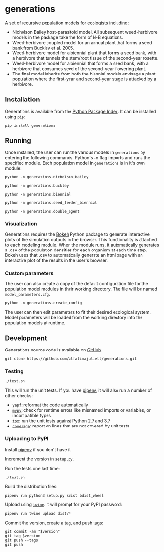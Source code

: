 # generations

A set of recursive population models for ecologists including:

- Nicholson Bailey host-parasitoid model. All subsequent weed-herbivore models in the package take the form of N-B equations.
- Weed-herbivore coupled model for an annual plant that forms a seed bank from [Buckley et al. 2005](http://onlinelibrary.wiley.com/doi/10.1111/j.1365-2664.2005.00991.x/epdf).
- Weed-herbivore model for a biennial plant that forms a seed bank, with a herbivore that tunnels the stem/root tissue of the second-year rosette.
- Weed-herbivore model for a biennial that forms a seed bank, with a herbivore that consumes seed of the second-year flowering plant.
- The final model inherits from both the biennial models envisage a plant population where the first-year and second-year stage is attacked by a herbivore. 


## Installation

Generations is available from the [Python Package Index](https://pypi.org/project/generations/). It can be installed using `pip`:

    pip install generations


## Running

Once installed, the user can run the various models in `generations` by entering the following commands. Python's `-m` flag imports and runs the specified module. Each population model in `generations` is in it's own module:

    python -m generations.nicholson_bailey

    python -m generations.buckley

    python -m generations.biennial
    
    python -m generations.seed_feeder_biennial
    
    python -m generations.double_agent

### Visualization

Generations requires the [Bokeh](https://pypi.org/project/bokeh/) Python package to generate interactive plots of the simulation outputs in the browser. This functionality is attached to each modeling module. When the module runs, it automatically generates a .csv of the population densities for each organism at each time step. Bokeh uses that .csv to automatically generate an html page with an interactive plot of the results in the user's browser. 


### Custom parameters

The user can also create a copy of the default configuration file for the population model modules in their working directory. The file will be named `model_parameters.cfg`.

    python -m generations.create_config

The user can then edit parameters to fit their desired ecological system. Model parameters will be loaded from the working directory into the population models at runtime.


## Development

Generations source code is available on [GitHub](https://github.com/alfalimajuliett/generations).

    git clone https://github.com/alfalimajuliett/generations.git


### Testing

    ./test.sh

This will run the unit tests. If you have [pipenv](https://docs.pipenv.org/), it will also run a number of other checks:

- [`yapf`](https://github.com/google/yapf/): reformat the code automatically
- [`mypy`](http://mypy-lang.org): check for runtime errors like misnamed imports or variables, or incompatible types
- [`tox`](https://tox.readthedocs.io/en/latest/): run the unit tests against Python 2.7 and 3.7
- [`coverage`](https://github.com/nedbat/coveragepy): report on lines that are not covered by unit tests


### Uploading to PyPI

Install [pipenv](https://docs.pipenv.org/#install-pipenv-today) if you don't have it.

Increment the version in `setup.py`.

Run the tests one last time:

    ./test.sh

Build the distribution files:

    pipenv run python3 setup.py sdist bdist_wheel

Upload using [`twine`](https://github.com/pypa/twine). It will prompt for your PyPI password:

    pipenv run twine upload dist/*

Commit the version, create a tag, and push tags:

    git commit -am "$version"
    git tag $version
    git push --tags
    git push
